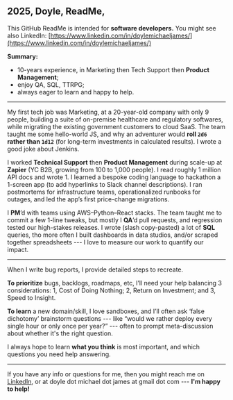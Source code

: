## 2025, Doyle, ReadMe, 

This GitHub ReadMe is intended for **software developers.** You might see also LinkedIn: [https://www.linkedin.com/in/doylemichaeljames/](https://www.linkedin.com/in/doylemichaeljames/)

**Summary:** 

- 10-years experience, in Marketing then Tech Support then **Product Management**;
- enjoy QA, SQL, TTRPG;
- always eager to learn and happy to help.

---

My first tech job was Marketing, at a 20-year-old company with only 9 people, building a suite of on-premise healthcare and regulatory softwares, while migrating the existing government customers to cloud SaaS. The team taught me some hello-world JS, and why an adventurer would **roll `2d6` rather than `1d12`** (for long-term investments in calculated results). I wrote a good joke about Jenkins.

I worked **Technical Support** then **Product Management** during scale-up at **Zapier** (YC B2B, growing from 100 to 1,000 people). I read roughly 1 million API docs and wrote 1. I learned a bespoke coding language to hackathon a 1-screen app (to add hyperlinks to Slack channel descriptions). I ran postmortems for infrastructure teams, operationalized runbooks for outages, and led the app’s first price-change migrations.

I **PM**’d with teams using AWS–Python–React stacks. The team taught me to commit a few 1-line tweaks, but mostly I **QA**’d pull requests, and regression tested our high-stakes releases. I wrote (slash copy-pasted) a lot of **SQL** queries, tho more often I built dashboards in data studios, and/or scraped together spreadsheets --- I love to measure our work to quantify our impact.

---

When I write bug reports, I provide detailed steps to recreate. 

**To prioritize** bugs, backlogs, roadmaps, etc, I’ll need your help balancing 3 considerations: 1, Cost of Doing Nothing; 2, Return on Investment; and 3, Speed to Insight. 

**To learn** a new domain/skill, I love sandboxes, and I’ll often ask ‘false dichotomy’ brainstorm questions --- like “would we rather deploy every single hour or only once per year?” --- often to prompt meta-discussion about whether it's the right question.

I always hope to learn **what you think** is most important, and which questions you need help answering. 

---

If you have any info or questions for me, then you might reach me on [LinkedIn](https://www.linkedin.com/in/doylemichaeljames/), or at doyle dot michael dot james at gmail dot com --- **I'm happy to help!**

